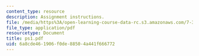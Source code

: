 ```yaml
---
content_type: resource
description: Assignment instructions.
file: /media/https%3A/open-learning-course-data-rc.s3.amazonaws.com/7-343-photosynthesis-life-from-light-fall-2006/6a8cde461906f0de88504a441f666772_ps1.pdf
file_type: application/pdf
resourcetype: Document
title: ps1.pdf
uid: 6a8cde46-1906-f0de-8850-4a441f666772
---
```

